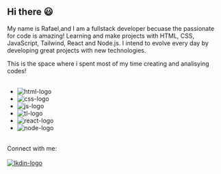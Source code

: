 ## Hi there :smiley:

My name is Rafael,and I am a fullstack developer becuase the passionate for code is amazing! Learning and make projects with HTML, CSS, JavaScript, Tailwind, React and Node.js. I intend to evolve every day by developing great projects with new technologies.

This is the space where i spent most of my time creating and analisying codes!
<br>
<br>
- <img src="https://img.shields.io/badge/HTML-FF4500?style=for-the-badge&logo=html5&logoColor=white" alt="html-logo"/>
- <img src="https://img.shields.io/badge/CSS-0000CD?&style=for-the-badge&logo=css3&logoColor=white" alt="css-logo"/>
- <img src="https://img.shields.io/badge/JavaScript-F7DF1E?style=for-the-badge&logo=javascript&logoColor=black" alt="js-logo"/>
- <img src="https://img.shields.io/badge/Tailwind_CSS-38B2AC?style=for-the-badge&logo=tailwind-css&logoColor=white" alt="tl-logo"/>
- <img src="https://img.shields.io/badge/react%20os-0088CC?style=for-the-badge&logo=reactos&logoColor=white" alt="react-logo"/>
- <img src="https://img.shields.io/badge/Node.js-43853D?style=for-the-badge&logo=node.js&logoColor=white" alt="node-logo"/>
<br>
Connect with me:
<br>
<br>
<a href="https://www.linkedin.com/in/rafael-pisani-dias/" target="_blank" rel="noopener noreferrer"><img src="https://img.shields.io/badge/LinkedIn-0077B5?style=for-the-badge&logo=linkedin&logoColor=white" alt="lkdin-logo"/></a>


